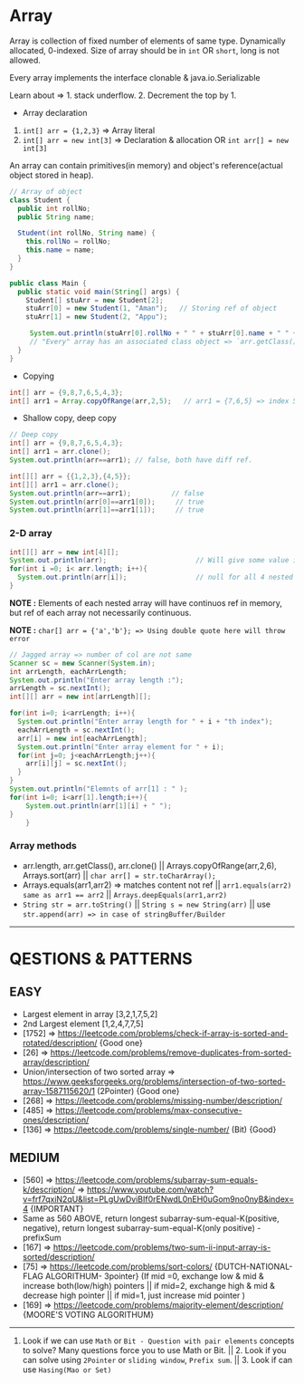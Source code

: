 # Array

Array is collection of fixed number of elements of same type. Dynamically allocated, 0-indexed. Size of array should be in `int` OR `short`, long is not allowed.

Every array implements the interface clonable & java.io.Serializable

Learn about => 1. stack underflow. 2. Decrement the top by 1.

- Array declaration

1. `int[] arr = {1,2,3}` => Array literal
2. `int[] arr = new int[3]` => Declaration & allocation OR `int arr[] = new int[3]`


An array can contain primitives(in memory) and object's reference(actual object stored in heap).

```java
// Array of object
class Student {
  public int rollNo;
  public String name;

  Student(int rollNo, String name) { 
    this.rollNo = rollNo;
    this.name = name;
  }
}

public class Main {
  public static void main(String[] args) {
    Student[] stuArr = new Student[2];
    stuArr[0] = new Student(1, "Aman");   // Storing ref of object
    stuArr[1] = new Student(2, "Appu");

     System.out.println(stuArr[0].rollNo + " " + stuArr[0].name + " " +  stuArr.getClass());
     // "Every" array has an associated class object => `arr.getClass()`
  }
}

```

- Copying

```java
int[] arr = {9,8,7,6,5,4,3};
int[] arr1 = Array.copyOfRange(arr,2,5);   // arr1 = {7,6,5} => index 5 excluded
```

- Shallow copy, deep copy

```java
// Deep copy
int[] arr = {9,8,7,6,5,4,3};
int[] arr1 = arr.clone();
System.out.println(arr==arr1); // false, both have diff ref.
```

```java
int[][] arr = {{1,2,3},{4,5}};
int[][] arr1 = arr.clone();
System.out.println(arr==arr1);          // false
System.out.println(arr[0]==arr1[0]);     // true
System.out.println(arr[1]==arr1[1]);     // true
```

### 2-D array

```java
int[][] arr = new int[4][];
System.out.println(arr);                      // Will give some value i.e. ref
for(int i =0; i< arr.length; i++){
  System.out.println(arr[i]);                 // null for all 4 nested arrays
}
```
**NOTE :** Elements of each nested array will have continuos ref in memory, but ref of each array not necessarily continuous.

**NOTE :** `char[] arr = {'a','b'}; => Using double quote here will throw error`
```java
// Jagged array => number of col are not same 
Scanner sc = new Scanner(System.in);
int arrLength, eachArrLength;
System.out.println("Enter array length :");
arrLength = sc.nextInt();
int[][] arr = new int[arrLength][];

for(int i=0; i<arrLength; i++){
  System.out.println("Enter array length for " + i + "th index");
  eachArrLength = sc.nextInt();
  arr[i] = new int[eachArrLength];
  System.out.println("Enter array element for " + i);
  for(int j=0; j<eachArrLength;j++){
    arr[i][j] = sc.nextInt();
  }
}
System.out.println("Elemnts of arr[1] : " );
for(int i=0; i<arr[1].length;i++){
    System.out.println(arr[1][i] + " ");
}
	}

```

### Array methods

- arr.length, arr.getClass(), arr.clone() || Arrays.copyOfRange(arr,2,6), Arrays.sort(arr) || `char arr[] = str.toCharArray();`
- Arrays.equals(arr1,arr2) => matches content not ref || `arr1.equals(arr2)  same as arr1 == arr2` || `Arrays.deepEquals(arr1,arr2)`
- `String str = arr.toString()` || `String s = new String(arr)` || use `str.append(arr) => in case of stringBuffer/Builder`



---------

# QESTIONS & PATTERNS

## EASY

- Largest element in array [3,2,1,7,5,2]
- 2nd Largest element [1,2,4,7,7,5]
- [1752] => https://leetcode.com/problems/check-if-array-is-sorted-and-rotated/description/             {Good one}
- [26] => https://leetcode.com/problems/remove-duplicates-from-sorted-array/description/
- Union/intersection of two sorted array => https://www.geeksforgeeks.org/problems/intersection-of-two-sorted-array-1587115620/1 (2Pointer)  {Good one}
- [268] => https://leetcode.com/problems/missing-number/description/
- [485] => https://leetcode.com/problems/max-consecutive-ones/description/
- [136] => https://leetcode.com/problems/single-number/                        (Bit) {Good}

## MEDIUM

- [560] => https://leetcode.com/problems/subarray-sum-equals-k/description/  => https://www.youtube.com/watch?v=frf7qxiN2qU&list=PLgUwDviBIf0rENwdL0nEH0uGom9no0nyB&index=4                       {IMPORTANT}
- Same as 560 ABOVE, return longest subarray-sum-equal-K(positive, negative),  return longest subarray-sum-equal-K(only positive) - prefixSum
- [167] => https://leetcode.com/problems/two-sum-ii-input-array-is-sorted/description/
- [75] => https://leetcode.com/problems/sort-colors/ {DUTCH-NATIONAL-FLAG ALGORITHUM- 3pointer} (If mid =0, exchange low & mid & increase both(low/high) pointers || if mid=2, exchange high & mid & decrease high pointer || if mid=1, just increase mid pointer  )
- [169] => https://leetcode.com/problems/majority-element/description/ {MOORE'S VOTING ALGORITHUM}









------

1. Look if we can use `Math` or `Bit - Question with pair elements` concepts to solve? Many questions force you to use Math or Bit. || 2. Look if you can solve using `2Pointer` or `sliding window`, `Prefix sum`. || 3. Look if can use `Hasing(Mao or Set)` 
